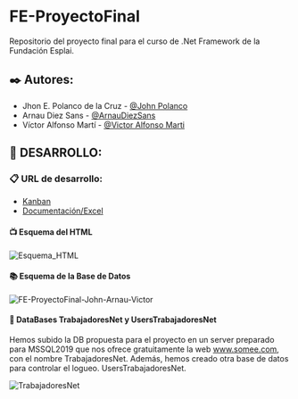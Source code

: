# FE-ProyectoFinal
Repositorio del proyecto final para el curso de .Net Framework de la Fundación Esplai.

## ✒️ Autores: 
  - Jhon E. Polanco de la Cruz - [@John Polanco](https://github.com/Jepolancodlc)
  - Arnau Diez Sans - [@ArnauDiezSans](https://github.com/ArnauDiezSans)
  - Víctor Alfonso Martí - [@Victor Alfonso Marti](https://github.com/VictorAlfonsoMarti)


## 🔧 DESARROLLO: 
  ### 📋 URL de desarrollo:
  - [Kanban](https://kiderak.kanbantool.com/b/692679-proyecto-net)
  - [Documentación/Excel](https://docs.google.com/spreadsheets/d/1sH2pBbwybgrSqXncCr9RzC4Qd_7Ur8B1ZHSZ36xWdgc/edit?usp=sharing)

  #### 📺 Esquema del HTML 
  ![Esquema_HTML](https://user-images.githubusercontent.com/9554810/108497914-6e92fc00-72ac-11eb-83ab-6709ab83e0de.png)
  
  #### 📚 Esquema de la Base de Datos
  ![FE-ProyectoFinal-John-Arnau-Victor](https://user-images.githubusercontent.com/9554810/108637754-45c95d00-748c-11eb-9731-5905c9504caa.png)
  
  #### :newspaper: DataBases TrabajadoresNet y UsersTrabajadoresNet
  Hemos subido la DB propuesta para el proyecto en un server preparado para MSSQL2019 que nos ofrece gratuitamente la web www.somee.com, con el nombre TrabajadoresNet.
  Además, hemos creado otra base de datos para controlar el logueo. UsersTrabajadoresNet.
  
  
  ![TrabajadoresNet](https://user-images.githubusercontent.com/76475912/108819716-79ef6b80-75bb-11eb-874a-eea44d2bd176.JPG)
